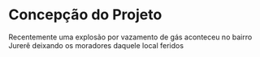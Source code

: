 # Concepção do Projeto

Recentemente uma explosão por vazamento de gás aconteceu no bairro Jurerê deixando os moradores daquele local feridos
